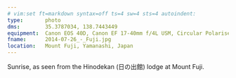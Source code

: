 ```yaml
---
# vim:set ft=markdown syntax=off ts=4 sw=4 sts=4 autoindent:
type:       photo
dms:        35.3787034, 138.7443449
equipment:  Canon EOS 40D, Canon EF 17-40mm f/4L USM, Circular Polariser
fname:      2014-07-26_-_Fuji.jpg
location:   Mount Fuji, Yamanashi, Japan
---
```


Sunrise, as seen from the Hinodekan (日の出館) lodge at Mount Fuji.
